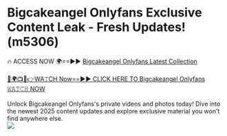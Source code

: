 # Bigcakeangel Onlyfans Exclusive Content Leak - Fresh Updates! (m5306)

🔥 ACCESS NOW 🌍==►► <a href="https://tinyurl.com/kvy9nzfs" rel="nofollow">Bigcakeangel Onlyfans Latest Collection</a>
<br><br>
[🔴🌍📺📱👉WA𝚃CH Now==►► CLICK HERE TO Bigcakeangel Onlyfans 𝚆𝙰𝚃𝙲𝙷 NOW](https://tinyurl.com/kvy9nzfs)
<br><br>
Unlock Bigcakeangel Onlyfans's private videos and photos today! Dive into the newest 2025 content updates and explore exclusive material you won’t find anywhere else.
<br>
<a href="https://tinyurl.com/kvy9nzfs" rel="nofollow" data-target="animated-image.originalLink"><img src="https://camo.githubusercontent.com/8a4f000d20f83aca3bf7ec5f350d767afa0574a8a352519fd8cfa583a6f93a33/68747470733a2f2f692e696d6775722e636f6d2f644a486b345a712e676966" data-canonical-src="https://i.imgur.com/dJHk4Zq.gif" style="max-width: 100%; display: inline-block;" data-target="animated-image.originalImage"></a>
<br>
